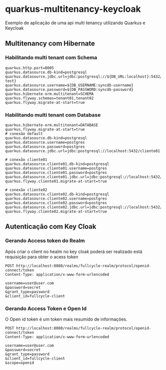 # quarkus-multitenancy-keycloak
Exemplo de aplicação de uma api multi tenancy utilizando Quarkus e Keycloak

## Multitenancy com Hibernate

### Habilitando multi tenant com Schema

```properties
quarkus.http.port=8005
quarkus.datasource.db-kind=postgresql
quarkus.datasource.jdbc.url=jdbc:postgresql://${DB_URL:localhost}:5432/${DB_NAME:syncdb-test}
quarkus.datasource.username=${DB_USERNAME:syncdb-username}
quarkus.datasource.password=${DB_PASSWORD:syncdb-password}
quarkus.hibernate-orm.multitenant=SCHEMA
quarkus.flyway.schemas=tenant01,tenant02
quarkus.flyway.migrate-at-start=true
```

### Habilitando multi tenant com Database

```properties
quarkus.hibernate-orm.multitenant=DATABASE
quarkus.flyway.migrate-at-start=true
# conexão default
quarkus.datasource.db-kind=postgresql
quarkus.datasource.username=postgres
quarkus.datasource.password=postgres
quarkus.datasource.jdbc.url=jdbc:postgresql://localhost:5432/cliente01

# conexão cliente01
quarkus.datasource.cliente01.db-kind=postgresql
quarkus.datasource.cliente01.username=postgres
quarkus.datasource.cliente01.password=postgres
quarkus.datasource.cliente01.jdbc.url=jdbc:postgresql://localhost:5432/cliente01
quarkus.flyway.cliente01.migrate-at-start=true

# conexão cliente02
quarkus.datasource.cliente02.db-kind=postgresql
quarkus.datasource.cliente02.username=postgres
quarkus.datasource.cliente02.password=postgres
quarkus.datasource.cliente02.jdbc.url=jdbc:postgresql://localhost:5432/cliente02
quarkus.flyway.cliente02.migrate-at-start=true

```

## Autenticação com Key Cloak

### Gerando Access token do Realm

Após criar o client no healm no key cloak poderá ser realizado está requisição para obter o acess token

```http
POST http://localhost:8080/realms/fullcycle-realm/protocol/openid-connect/token
Content-Type: application/x-www-form-urlencoded

username=user@user.com
&password=secret
&grant_type=password
&client_id=fullcycle-client
```


### Gerando Access Token e Open Id

O Open id token é um token mais resumido de informações.

```http
POST http://localhost:8080/realms/fullcycle-realm/protocol/openid-connect/token
Content-Type: application/x-www-form-urlencoded

username=user@user.com
&password=secret
&grant_type=password
&client_id=fullcycle-client
&scope=openid
```

